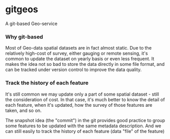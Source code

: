 # gitgeos
A git-based Geo-service

### Why git-based

Most of Geo-data spatial datasets are in fact almost static.  Due to the relatively high-cost of survey, either gauging or remote sensing, it's common to update the dataset on yearly basis or even less frequent.  It makes the idea not so bad to store the data directly in some file format, and can be tracked under version control to improve the data quality.

### Track the history of each feature

It's still common we may update only a part of some spatial dataset - still the consideration of cost.  In that case, it's much better to know the detail of each feature, when it's updated, how the survey of those features are taken, and so on.

The snapshot idea (the "commit") in the git provides good practice to group some features to be updated with the same metadata description.  And we can still easily to track the history of each feature (data "file" of the feature)


